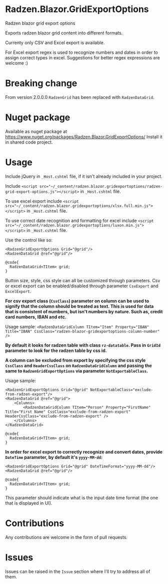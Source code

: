 # Radzen.Blazor.GridExportOptions
Radzen blazor grid export options

Exports radzen blazor grid content into different formats.

Currenty only CSV and Excel export is available.

For Excel export regex is used to recognize numbers and dates in order to assign correct types in excel.
Suggestions for better regex expressions are welcome :)

# Breaking change

From version 2.0.0.0 `RadzenGrid` has been replaced with `RadzenDataGrid`.

# Nuget package
Available as nuget package at https://www.nuget.org/packages/Radzen.Blazor.GridExportOptions/
Install it in shared code project.

# Usage

Include jQuery in `_Host.cshtml` file, if it isn't already included in your project.

Include `<script src="~/_content/radzen.blazor.gridexportoptions/radzen-grid-export-options.js"></script>` in `_Host.cshtml` file.

To use excel export include `<script src="~/_content/radzen.blazor.gridexportoptions/xlsx.full.min.js"></script>` in `_Host.cshtml` file.

To use correct date recognition and formatting for excel include `<script src="~/_content/radzen.blazor.gridexportoptions/luxon.min.js"></script>` in `_Host.cshtml` file.

Use the control like so:

    <RadzenGridExportOptions Grid="@grid"/>
    <RadzenDataGrid @ref="@grid"/>

    @code{
      RadzenDataGrid<TItem> grid;
    }

Button size, style, css style can all be customized through parameters.
Csv or excel export can be enabled/disabled through parameter `CsvExport` and `ExcelExport`.


**For csv export class (`CssClass`) parameter on column can be used to signify that the column should be treated as text. This is used for data that is consistent of numbers, but isn't numbers by nature. Such as, credit card numbers, IBAN and etc.**

Usage sample:
`<RadzenDataGridColumn TItem="Item" Property="IBAN" Title="IBAN" CssClass="radzen-blazor-gridexportoptions-column-number" />`


**By default it looks for radzen table with class `rz-datatable`. Pass in `GridId` parameter to look for the radzen table by css id.**

**A column can be excluded from export by specifying the css style `CssClass` and `HeaderCssClass` on `RadzenDataGridColumn` and passing the same to `RadzenGridExportOptions` via parameter `NotExportableClass`.**

Usage sample:
```
<RadzenGridExportOptions Grid="@grid" NotExportableClass="exclude-from-radzen-export"/>
<RadzenDataGrid @ref="@grid">
    <Columns>
        <RadzenDataGridColumn TItem="Person" Property="FirstName" Title="First Name" CssClass="exclude-from-radzen-export" HeaderCssClass="exclude-from-radzen-export" />
    </Columns>
</RadzenDataGrid>

@code{
  RadzenDataGrid<TItem> grid;
}
```

**In order for excel export to correctly recognize and convert dates, provide `DateTime` parameter, by default it's `yyyy-MM-dd`:**
```
<RadzenGridExportOptions Grid="@grid" DateTimeFormat="yyyy-MM-dd"/>
<RadzenDataGrid @ref="@grid"/>

@code{
  RadzenDataGrid<TItem> grid;
}
```

This parameter should indicate what is the input date time format (the one that is displayed in UI).

# Contributions

Any contributions are welcome in the form of pull requests.

# Issues

Issues can be raised in the `Issue` section where I'll try to address all of them.
